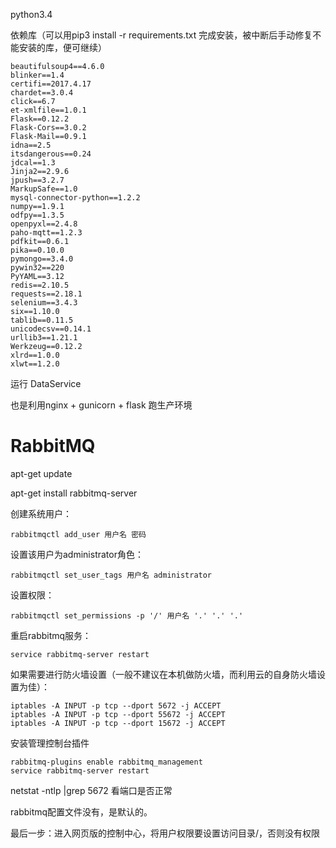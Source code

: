 python3.4

依赖库（可以用pip3 install  -r requirements.txt 完成安装，被中断后手动修复不能安装的库，便可继续）

```
beautifulsoup4==4.6.0
blinker==1.4
certifi==2017.4.17
chardet==3.0.4
click==6.7
et-xmlfile==1.0.1
Flask==0.12.2
Flask-Cors==3.0.2
Flask-Mail==0.9.1
idna==2.5
itsdangerous==0.24
jdcal==1.3
Jinja2==2.9.6
jpush==3.2.7
MarkupSafe==1.0
mysql-connector-python==1.2.2
numpy==1.9.1
odfpy==1.3.5
openpyxl==2.4.8
paho-mqtt==1.2.3
pdfkit==0.6.1
pika==0.10.0
pymongo==3.4.0
pywin32==220
PyYAML==3.12
redis==2.10.5
requests==2.18.1
selenium==3.4.3
six==1.10.0
tablib==0.11.5
unicodecsv==0.14.1
urllib3==1.21.1
Werkzeug==0.12.2
xlrd==1.0.0
xlwt==1.2.0
```

运行 DataService

也是利用nginx + gunicorn + flask 跑生产环境



# RabbitMQ



apt-get update 

apt-get install rabbitmq-server 

创建系统用户：

```
rabbitmqctl add_user 用户名 密码
```



 设置该用户为administrator角色：

```
rabbitmqctl set_user_tags 用户名 administrator
```

设置权限： 

```
rabbitmqctl set_permissions -p '/' 用户名 '.' '.' '.'
```



重启rabbitmq服务：

```
service rabbitmq-server restart 
```

如果需要进行防火墙设置（一般不建议在本机做防火墙，而利用云的自身防火墙设置为佳）：

```
iptables -A INPUT -p tcp --dport 5672 -j ACCEPT 
iptables -A INPUT -p tcp --dport 55672 -j ACCEPT 
iptables -A INPUT -p tcp --dport 15672 -j ACCEPT 
```





安装管理控制台插件

```
rabbitmq-plugins enable rabbitmq_management 
service rabbitmq-server restart
```

 

netstat -ntlp \|grep 5672 看端口是否正常 

rabbitmq配置文件没有，是默认的。 

最后一步：进入网页版的控制中心，将用户权限要设置访问目录/，否则没有权限



